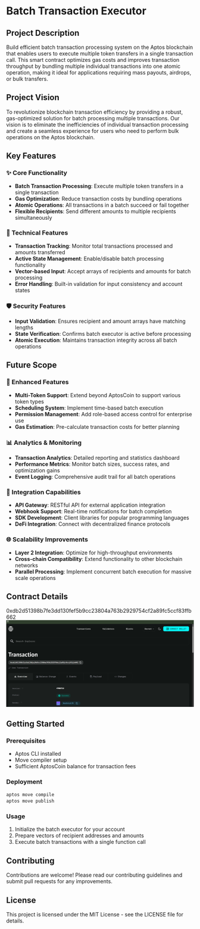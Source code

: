 # Batch Transaction Executor

## Project Description
Build efficient batch transaction processing system on the Aptos blockchain that enables users to execute multiple token transfers in a single transaction call. This smart contract optimizes gas costs and improves transaction throughput by bundling multiple individual transactions into one atomic operation, making it ideal for applications requiring mass payouts, airdrops, or bulk transfers.

## Project Vision
To revolutionize blockchain transaction efficiency by providing a robust, gas-optimized solution for batch processing multiple transactions. Our vision is to eliminate the inefficiencies of individual transaction processing and create a seamless experience for users who need to perform bulk operations on the Aptos blockchain.

## Key Features

### ✨ Core Functionality
- **Batch Transaction Processing**: Execute multiple token transfers in a single transaction
- **Gas Optimization**: Reduce transaction costs by bundling operations
- **Atomic Operations**: All transactions in a batch succeed or fail together
- **Flexible Recipients**: Send different amounts to multiple recipients simultaneously

### 🔧 Technical Features
- **Transaction Tracking**: Monitor total transactions processed and amounts transferred
- **Active State Management**: Enable/disable batch processing functionality
- **Vector-based Input**: Accept arrays of recipients and amounts for batch processing
- **Error Handling**: Built-in validation for input consistency and account states

### 🛡️ Security Features
- **Input Validation**: Ensures recipient and amount arrays have matching lengths
- **State Verification**: Confirms batch executor is active before processing
- **Atomic Execution**: Maintains transaction integrity across all batch operations

## Future Scope

### 🚀 Enhanced Features
- **Multi-Token Support**: Extend beyond AptosCoin to support various token types
- **Scheduling System**: Implement time-based batch execution
- **Permission Management**: Add role-based access control for enterprise use
- **Gas Estimation**: Pre-calculate transaction costs for better planning

### 📊 Analytics & Monitoring
- **Transaction Analytics**: Detailed reporting and statistics dashboard
- **Performance Metrics**: Monitor batch sizes, success rates, and optimization gains
- **Event Logging**: Comprehensive audit trail for all batch operations

### 🔗 Integration Capabilities
- **API Gateway**: RESTful API for external application integration
- **Webhook Support**: Real-time notifications for batch completion
- **SDK Development**: Client libraries for popular programming languages
- **DeFi Integration**: Connect with decentralized finance protocols

### 🌐 Scalability Improvements
- **Layer 2 Integration**: Optimize for high-throughput environments
- **Cross-chain Compatibility**: Extend functionality to other blockchain networks
- **Parallel Processing**: Implement concurrent batch execution for massive scale operations

## Contract Details
0xdb2d51398b7fe3dd130fef5b9cc23804a763b2929754cf2a89fc5ccf83ffb662
![alt text](image-1.png)



## Getting Started

### Prerequisites
- Aptos CLI installed
- Move compiler setup
- Sufficient AptosCoin balance for transaction fees

### Deployment
```bash
aptos move compile
aptos move publish
```

### Usage
1. Initialize the batch executor for your account
2. Prepare vectors of recipient addresses and amounts
3. Execute batch transactions with a single function call

## Contributing
Contributions are welcome! Please read our contributing guidelines and submit pull requests for any improvements.

## License
This project is licensed under the MIT License - see the LICENSE file for details.